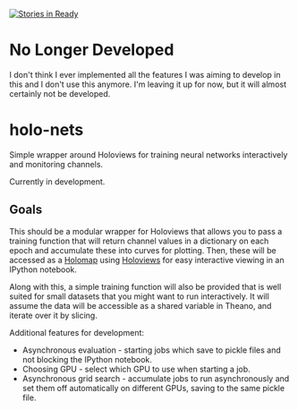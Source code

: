 [![Stories in Ready](https://badge.waffle.io/gngdb/holo-nets.png?label=ready&title=Ready)](https://waffle.io/gngdb/holo-nets)

# No Longer Developed

I don't think I ever implemented all the features I was aiming to develop
in this and I don't use this anymore. I'm leaving it up for now, but it
will almost certainly not be developed.

# holo-nets

Simple wrapper around Holoviews for training neural networks interactively and monitoring channels.

Currently in development.

Goals
-----

This should be a modular wrapper for Holoviews that allows you to pass a 
training function that will return channel values in a dictionary on each epoch
and accumulate these into curves for plotting. Then, these will be accessed as 
a [Holomap][] using [Holoviews][] for easy interactive viewing in an IPython 
notebook. 

Along with this, a simple training function will also be provided that is well 
suited for small datasets that you might want to run interactively. It will 
assume the data will be accessible as a shared variable in Theano, and iterate
over it by slicing.

Additional features for development:

* Asynchronous evaluation - starting jobs which save to pickle files and not
blocking the IPython notebook.
* Choosing GPU - select which GPU to use when starting a job.
* Asynchronous grid search - accumulate jobs to run asynchronously and set them
off automatically on different GPUs, saving to the same pickle file.

[holomap]: https://ioam.github.io/holoviews/Tutorials/Exploring_Data
[holoviews]: https://ioam.github.io/holoviews/index.html

